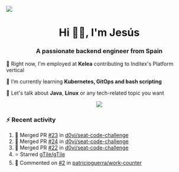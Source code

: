 [![](https://img.shields.io/badge/Jesús_Iglesias-0077B5?style=flat&logo=linkedin&logoColor=white)][linkedin]

<h1 align="center">Hi 👋🏻️, I'm Jesús</h1>
<h3 align="center">A passionate backend engineer from Spain</h3>

🔭 Right now, I'm employed at **Kelea** contributing to Inditex's Platform vertical

🌱 I’m currently learning **Kubernetes, GitOps and bash scripting**

💬 Let's talk about **Java**, **Linux** or any tech-related topic you want

<p align="center">
  <a href="https://skillicons.dev">
    <img src="https://skillicons.dev/icons?i=java,kotlin,spring,postgres,git,kubernetes,docker,kafka,aws,elasticsearch,linux" />
  </a>
</p>

### ⚡ Recent activity

<!--RECENT_ACTIVITY:start-->
1. 🎉 Merged PR [#23](https://github.com/d0vi/seat-code-challenge/pull/23) in [d0vi/seat-code-challenge](https://github.com/d0vi/seat-code-challenge)<br>
2. 🎉 Merged PR [#24](https://github.com/d0vi/seat-code-challenge/pull/24) in [d0vi/seat-code-challenge](https://github.com/d0vi/seat-code-challenge)<br>
3. 🎉 Merged PR [#22](https://github.com/d0vi/seat-code-challenge/pull/22) in [d0vi/seat-code-challenge](https://github.com/d0vi/seat-code-challenge)<br>
4. ⭐ Starred [gTile/gTile](https://github.com/gTile/gTile)<br>
5. 💬 Commented on [#2](https://github.com/patricioguerra/work-counter/pull/2#issuecomment-2895731028) in [patricioguerra/work-counter](https://github.com/patricioguerra/work-counter)<br>
<!--RECENT_ACTIVITY:end-->

[linkedin]: https://linkedin.com/in/jesusiglesiasiglesias
[gitlab]: https://gitlab.com/d0vi
